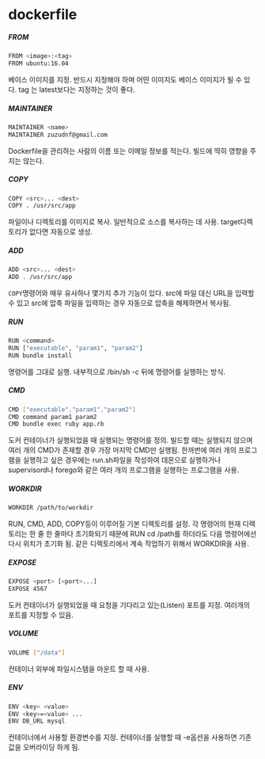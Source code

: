 # dockerfile
##### FROM
```bash
FROM <image>:<tag>
FROM ubuntu:16.04
```
베이스 이미지를 지정. 반드시 지정해야 하며 어떤 이미지도 베이스 이미지가 될 수 있다. tag 는 latest보다는 지정하는 것이 좋다.
##### MAINTAINER
```bash
MAINTAINER <name>
MAINTAINER zuzudnf@gmail.com
```
Dockerfile을 관리하는 사람의 이름 또는 이메일 정보를 적는다. 빌드에 딱히 영향을 주지는 않는다.
##### COPY
```bash
COPY <src>... <dest>
COPY . /usr/src/app
```
파일이나 디렉토리를 이미지로 복사. 일반적으로 소스를 복사하는 데 사용. target디렉토리가 없다면 자동으로 생성.
##### ADD
```bash
ADD <src>... <dest>
ADD . /usr/src/app
```
`COPY`명령어와 매우 유사하나 몇가지 추가 기능이 있다. src에 파일 대신 URL을 입력할 수 있고 src에 압축 파일을 입력하는 경우 자동으로 압축을 해제하면서 복사됨.
##### RUN
```bash
RUN <command>
RUN ["executable", "param1", "param2"]
RUN bundle install
```
명령어를 그대로 실행. 내부적으로 /bin/sh -c 뒤에 명령어를 실행하는 방식.
##### CMD
```bash
CMD ["executable","param1","param2"]
CMD command param1 param2
CMD bundle exec ruby app.rb
```
도커 컨테이너가 실행되었을 때 실행되는 명령어를 정의. 빌드할 때는 실행되지 않으며 여러 개의 CMD가 존재할 경우 가장 마지막 CMD만 실행됨. 한꺼번에 여러 개의 프로그램을 실행하고 싶은 경우에는 run.sh파일을 작성하여 데몬으로 실행하거나 supervisord나 forego와 같은 여러 개의 프로그램을 실행하는 프로그램을 사용.
##### WORKDIR
```bash
WORKDIR /path/to/workdir
```
RUN, CMD, ADD, COPY등이 이루어질 기본 디렉토리를 설정. 각 명령어의 현재 디렉토리는 한 줄 한 줄마다 초기화되기 때문에 RUN cd /path를 하더라도 다음 명령어에선 다시 위치가 초기화 됨. 같은 디렉토리에서 계속 작업하기 위해서 WORKDIR을 사용.
##### EXPOSE
```bash
EXPOSE <port> [<port>...]
EXPOSE 4567
```
도커 컨테이너가 실행되었을 때 요청을 기다리고 있는(Listen) 포트를 지정. 여러개의 포트를 지정할 수 있음.
##### VOLUME
```bash
VOLUME ["/data"]
```
컨테이너 외부에 파일시스템을 마운트 할 때 사용.
##### ENV
```bash
ENV <key> <value>
ENV <key>=<value> ...
ENV DB_URL mysql
```
컨테이너에서 사용할 환경변수를 지정. 컨테이너를 실행할 때 -e옵션을 사용하면 기존 값을 오버라이딩 하게 됨.
